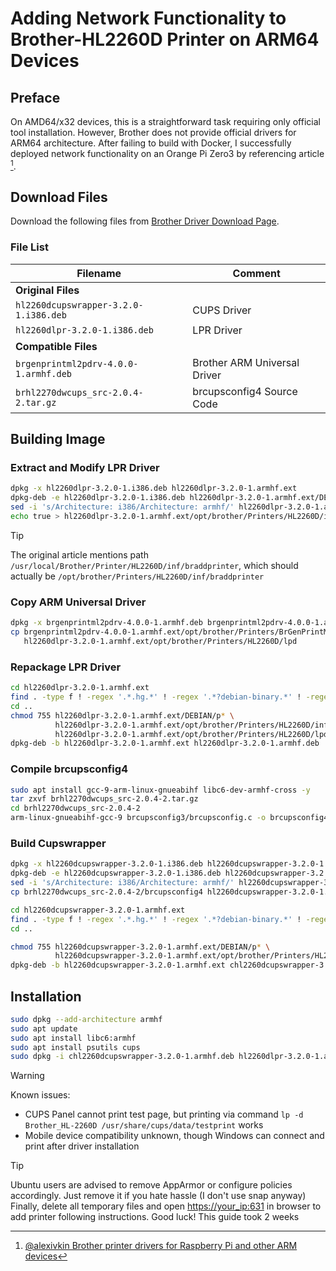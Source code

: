 # Adding Network Functionality to Brother-HL2260D Printer on ARM64 Devices

## Preface
On AMD64/x32 devices, this is a straightforward task requiring only official tool installation. However, Brother does not provide official drivers for ARM64 architecture. After failing to build with Docker, I successfully deployed network functionality on an Orange Pi Zero3 by referencing article [^R1].

## Download Files

Download the following files from [Brother Driver Download Page](https://support.brother.com/g/b/downloadlist.aspx?c=cn&lang=zh&prod=hl2260d_cn&os=128).

### File List  

| Filename | Comment |
|--------|------|
| **Original Files** | |
| `hl2260dcupswrapper-3.2.0-1.i386.deb` | CUPS Driver |
| `hl2260dlpr-3.2.0-1.i386.deb` | LPR Driver |
| **Compatible Files** | |
| `brgenprintml2pdrv-4.0.0-1.armhf.deb` | Brother ARM Universal Driver |
| `brhl2270dwcups_src-2.0.4-2.tar.gz` | brcupsconfig4 Source Code |

## Building Image

### Extract and Modify LPR Driver

```bash
dpkg -x hl2260dlpr-3.2.0-1.i386.deb hl2260dlpr-3.2.0-1.armhf.ext
dpkg-deb -e hl2260dlpr-3.2.0-1.i386.deb hl2260dlpr-3.2.0-1.armhf.ext/DEBIAN
sed -i 's/Architecture: i386/Architecture: armhf/' hl2260dlpr-3.2.0-1.armhf.ext/DEBIAN/control
echo true > hl2260dlpr-3.2.0-1.armhf.ext/opt/brother/Printers/HL2260D/inf/braddprinter
```

> [!TIP]  
> The original article mentions path `/usr/local/Brother/Printer/HL2260D/inf/braddprinter`, which should actually be `/opt/brother/Printers/HL2260D/inf/braddprinter`

### Copy ARM Universal Driver

```bash
dpkg -x brgenprintml2pdrv-4.0.0-1.armhf.deb brgenprintml2pdrv-4.0.0-1.armhf.ext
cp brgenprintml2pdrv-4.0.0-1.armhf.ext/opt/brother/Printers/BrGenPrintML2/lpd/armv7l/rawtobr3 \
   hl2260dlpr-3.2.0-1.armhf.ext/opt/brother/Printers/HL2260D/lpd
```

### Repackage LPR Driver

```bash
cd hl2260dlpr-3.2.0-1.armhf.ext
find . -type f ! -regex '.*.hg.*' ! -regex '.*?debian-binary.*' ! -regex '.*?DEBIAN.*' -printf '%P ' | xargs md5sum > DEBIAN/md5sums
cd ..
chmod 755 hl2260dlpr-3.2.0-1.armhf.ext/DEBIAN/p* \
          hl2260dlpr-3.2.0-1.armhf.ext/opt/brother/Printers/HL2260D/inf/* \
          hl2260dlpr-3.2.0-1.armhf.ext/opt/brother/Printers/HL2260D/lpd/*
dpkg-deb -b hl2260dlpr-3.2.0-1.armhf.ext hl2260dlpr-3.2.0-1.armhf.deb
```

### Compile brcupsconfig4

```bash
sudo apt install gcc-9-arm-linux-gnueabihf libc6-dev-armhf-cross -y
tar zxvf brhl2270dwcups_src-2.0.4-2.tar.gz
cd brhl2270dwcups_src-2.0.4-2
arm-linux-gnueabihf-gcc-9 brcupsconfig3/brcupsconfig.c -o brcupsconfig4
```

### Build Cupswrapper

```bash
dpkg -x hl2260dcupswrapper-3.2.0-1.i386.deb hl2260dcupswrapper-3.2.0-1.armhf.ext
dpkg-deb -e hl2260dcupswrapper-3.2.0-1.i386.deb hl2260dcupswrapper-3.2.0-1.armhf.ext/DEBIAN
sed -i 's/Architecture: i386/Architecture: armhf/' hl2260dcupswrapper-3.2.0-1.armhf.ext/DEBIAN/control
cp brhl2270dwcups_src-2.0.4-2/brcupsconfig4 hl2260dcupswrapper-3.2.0-1.armhf.ext/opt/brother/Printers/HL2260D/cupswrapper

cd hl2260dcupswrapper-3.2.0-1.armhf.ext
find . -type f ! -regex '.*.hg.*' ! -regex '.*?debian-binary.*' ! -regex '.*?DEBIAN.*' -printf '%P ' | xargs md5sum > DEBIAN/md5sums
cd ..

chmod 755 hl2260dcupswrapper-3.2.0-1.armhf.ext/DEBIAN/p* \
          hl2260dcupswrapper-3.2.0-1.armhf.ext/opt/brother/Printers/HL2260D/cupswrapper/*
dpkg-deb -b hl2260dcupswrapper-3.2.0-1.armhf.ext chl2260dcupswrapper-3.2.0-1.armhf.deb
```

## Installation

```bash
sudo dpkg --add-architecture armhf
sudo apt update
sudo apt install libc6:armhf
sudo apt install psutils cups
sudo dpkg -i chl2260dcupswrapper-3.2.0-1.armhf.deb hl2260dlpr-3.2.0-1.armhf.deb
```

> [!WARNING]  
> Known issues:  
> - CUPS Panel cannot print test page, but printing via command `lp -d Brother_HL-2260D /usr/share/cups/data/testprint` works  
> - Mobile device compatibility unknown, though Windows can connect and print after driver installation

> [!TIP]  
> Ubuntu users are advised to remove AppArmor or configure policies accordingly. Just remove it if you hate hassle (I don't use snap anyway)  
> Finally, delete all temporary files and open [https://your_ip:631](https://your_ip:631) in browser to add printer following instructions. Good luck! This guide took 2 weeks

[^R1]: [@alexivkin Brother printer drivers for Raspberry Pi and other ARM devices](https://github.com/alexivkin/brother-in-arms)  
